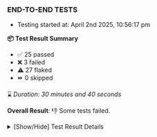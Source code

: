 ### END-TO-END TESTS

- Testing started at: April 2nd 2025, 10:56:17 pm

**📦 Test Result Summary**

- ✅ 25 passed
- ❌ 3 failed
- ⚠️ 27 flaked
- ⏩ 0 skipped

⌛ _Duration: 30 minutes and 40 seconds_

**Overall Result**: 👎 Some tests failed.



<details>
    <summary>[Show/Hide] Test Result Details</summary>
    <div markdown="1">

| Test | Browser | Test Case | Tags | Result |
| :---: | :---: | :--- | :---: | :---: |
| 1 | chromium-meshery-provider | Transition to disconnected state and then back to connected state | unstable | ⚠️ |
| 2 | chromium-meshery-provider | Transition to ignored state and then back to connected state | unstable | ⚠️ |
| 3 | chromium-meshery-provider | Transition to not found state and then back to connected state | unstable | ⚠️ |
| 4 | chromium-meshery-provider | Delete Kubernetes cluster connections | unstable | ⚠️ |
| 5 | chromium-meshery-provider | Verify Kanvas Snapshot using data-testid | unstable | ⚠️ |
| 6 | chromium-meshery-provider | Verify Performance Analysis Details | unstable | ⚠️ |
| 7 | chromium-meshery-provider | Verify Kanvas Details | unstable | ⚠️ |
| 8 | chromium-meshery-provider | Verify Meshery Adapter for Istio Section | unstable | ⚠️ |
| 9 | chromium-meshery-provider | Verify Configure Metrics Navigation and Settings | unstable | ⚠️ |
| 10 | chromium-meshery-provider | Configure Existing Istio adapter through Mesh Adapter URL from Management page | unstable | ⚠️ |
| 11 | chromium-meshery-provider | Ping Istio Adapter | unstable | ⚠️ |
| 12 | chromium-meshery-provider | Add performance profile with load generator &quot;fortio&quot; and service mesh &quot;None&quot; | unstable | ⚠️ |
| 13 | chromium-meshery-provider | View detailed result of a performance profile (Graph Visualiser) with load generator &quot;fortio&quot; and service mesh &quot;None&quot; | unstable | ⚠️ |
| 14 | chromium-meshery-provider | Edit the configuration of a performance profile with load generator &quot;fortio&quot; and service mesh &quot;None&quot; | unstable | ⚠️ |
| 15 | chromium-meshery-provider | Compare test of a performance profile with load generator &quot;fortio&quot; and service mesh &quot;None&quot; | unstable | ⚠️ |
| 16 | chromium-meshery-provider | Delete a performance profile with load generator &quot;fortio&quot; and service mesh &quot;None&quot; | unstable | ⚠️ |
| 17 | chromium-meshery-provider | Aggregation Charts are displayed |  | ❌ |
| 18 | chromium-meshery-provider | Connect to Meshery Istio Adapter and configure it |  | ❌ |
| 19 | chromium-meshery-provider | Toggle &quot;Send Anonymous Usage Statistics&quot; | unstable | ⚠️ |
| 20 | chromium-meshery-provider | Toggle &quot;Send Anonymous Performance Results&quot; | unstable | ⚠️ |
| 21 | chromium-local-provider | Add a cluster connection by uploading kubeconfig file | unstable | ⚠️ |
| 22 | chromium-local-provider | Transition to disconnected state and then back to connected state | unstable | ⚠️ |
| 23 | chromium-local-provider | Transition to ignored state and then back to connected state | unstable | ⚠️ |
| 24 | chromium-local-provider | Transition to not found state and then back to connected state | unstable | ⚠️ |
| 25 | chromium-local-provider | Delete Kubernetes cluster connections | unstable | ⚠️ |
| 26 | chromium-local-provider | Verify Kanvas Snapshot using data-testid | unstable | ⚠️ |
| 27 | chromium-local-provider | Verify Performance Analysis Details | unstable | ⚠️ |
| 28 | chromium-local-provider | Verify Meshery Adapter for Istio Section | unstable | ⚠️ |
| 29 | chromium-local-provider | Verify Configure Metrics Navigation and Settings | unstable | ⚠️ |
| 30 | chromium-local-provider | Configure Existing Istio adapter through Mesh Adapter URL from Management page | unstable | ⚠️ |
| 31 | chromium-local-provider | Ping Istio Adapter | unstable | ⚠️ |
| 32 | chromium-local-provider | Add performance profile with load generator &quot;fortio&quot; and service mesh &quot;None&quot; | unstable | ⚠️ |
| 33 | chromium-local-provider | View detailed result of a performance profile (Graph Visualiser) with load generator &quot;fortio&quot; and service mesh &quot;None&quot; | unstable | ⚠️ |
| 34 | chromium-local-provider | Edit the configuration of a performance profile with load generator &quot;fortio&quot; and service mesh &quot;None&quot; | unstable | ⚠️ |
| 35 | chromium-local-provider | Compare test of a performance profile with load generator &quot;fortio&quot; and service mesh &quot;None&quot; | unstable | ⚠️ |
| 36 | chromium-local-provider | Delete a performance profile with load generator &quot;fortio&quot; and service mesh &quot;None&quot; | unstable | ⚠️ |
| 37 | chromium-local-provider | Connect to Meshery Istio Adapter and configure it |  | ❌ |

</div>
</details>


<!-- To see the full report, please visit our CI/CD pipeline with reporter. -->